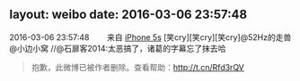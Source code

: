 layout: weibo
date: 2016-03-06 23:57:48
---
<meta name="referrer" content="no-referrer" />

2016-03-06 23:57:48  &nbsp;&nbsp;&nbsp;&nbsp;&nbsp;&nbsp; 来自 <a href="sinaweibo://customweibosource" rel="nofollow">iPhone 5s</a>
[笑cry][笑cry][笑cry]@52Hz的走兽 @小边小窝  //@石扉客2014:太恶搞了，诸葛的字幕忘了抹去哈
>  抱歉，此微博已被作者删除。查看帮助：http://t.cn/Rfd3rQV
